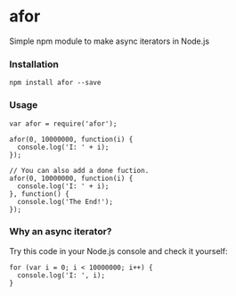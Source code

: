 # afor

Simple npm module to make async iterators in Node.js

### Installation
```
npm install afor --save
```

### Usage
```
var afor = require('afor');

afor(0, 10000000, function(i) {
  console.log('I: ' + i);
});

// You can also add a done fuction.
afor(0, 10000000, function(i) {
  console.log('I: ' + i);
}, function() {
  console.log('The End!');
});
```



### Why an async iterator?
Try this code in your Node.js console and check it yourself:
```
for (var i = 0; i < 10000000; i++) {
  console.log('I: ', i);
}
```

